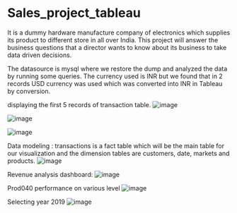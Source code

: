 # Sales_project_tableau
It is a dummy hardware manufacture company of electronics which supplies its product to different store in all over India. This project will answer the business questions that a director wants to know about its business to take data driven decisions.

The datasource is mysql where we restore the dump and analyzed the data by running some queries. The currency used is INR but we found that in 2 records USD currency was used which was converted into INR in Tableau by conversion. 

displaying the first 5 records of transaction table.
![image](https://user-images.githubusercontent.com/123319398/224393490-c4074a18-2433-4bae-80b9-f6d047da4396.png)


![image](https://user-images.githubusercontent.com/123319398/224393783-22fa08cc-4316-46f0-9b6c-3da32d0f9867.png)


![image](https://user-images.githubusercontent.com/123319398/224393895-907b52bd-f782-4f1f-b6d3-98ee77830d84.png)


Data modeling : transactions is a fact table which will be the main table for our visualization and the dimension tables are customers, date, markets and products.
![image](https://user-images.githubusercontent.com/123319398/224361667-baf2579b-21dc-4584-8e77-957689b1d241.png)

Revenue analysis dashboard:
![image](https://user-images.githubusercontent.com/123319398/224362169-2ec8de99-88ca-4dc0-b0e7-21e54a01b5de.png)


Prod040 performance on various level
![image](https://user-images.githubusercontent.com/123319398/224362662-8593a4ae-025d-49f6-9f95-c2d75cd2a93c.png)


Selecting year 2019
![image](https://user-images.githubusercontent.com/123319398/224362958-464c8dde-ee5d-48be-85c3-31b57182487a.png)

